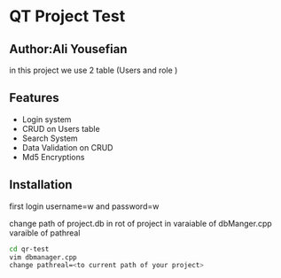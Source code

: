 # QT Project Test 
## Author:Ali Yousefian


 in this project we use 2 table (Users and role )


## Features

- Login system 
- CRUD on Users table
- Search  System 
- Data Validation on CRUD
- Md5 Encryptions

## Installation
first login username=w and password=w



change path of project.db in rot of project in varaiable of dbManger.cpp varaible of pathreal
```sh
cd qr-test
vim dbmanager.cpp
change pathreal=<to current path of your project>
```

